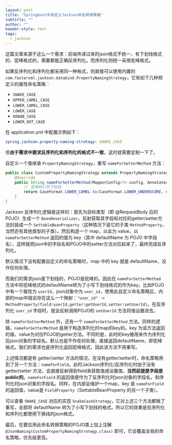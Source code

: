```yaml
---
layout: post
title: "Springboot中自定义Jackson命名转换策略"
subtitle: ""
author: ""
header-style: text
tags:
  - jackson
---
```


这篇文章来源于这么一个需求：前端传递过来的json格式不统一，有下划线格式的、驼峰格式的，需要都能正确反序列化。而序列化则统一采用驼峰格式。

如果反序列化和序列化都采用同一种格式，则直接可以使用内置的 `com.fasterxml.jackson.databind.PropertyNamingStrategy`，它有如下几种预定义的属性命名策略：

- `SNAKE_CASE`
- `UPPER_CAMEL_CASE`
- `LOWER_CAMEL_CASE`
- `LOWER_CASE`
- `KEBAB_CASE`
- `LOWER_DOT_CASE`

在 application.yml 中配置示例如下：

```yaml
spring.jackson.property-naming-strategy: SNAKE_CASE
```



但**由于需求中要求反序列化和序列化的格式不一致**，这时就需要定制一下了。

自定义一个类继承 `PropertyNamingStrategy`，重写 `nameForSetterMethod` 方法：

```java
public class CustomPropertyNamingStrategy extends PropertyNamingStrategy {
    @Override
    public String nameForSetterMethod(MapperConfig<?> config, AnnotatedMethod method, String defaultName) {
        // 驼峰转小写下划线
        return CaseFormat.LOWER_CAMEL.to(CaseFormat.LOWER_UNDERSCORE, defaultName);
    }
}
```

Jackson 反序列化逻辑是这样的：首先为目标类型（即 @RequestBody 后的POJO）生成一个 `BeanDeserializer`，反射获取其字段和对应的getter/setter方法封装成一个 `SettableBeanProperty`（这种情况下是它的子类 `MethodProperty`，当然还有其他类型的子类）。然后构造一个 map，以此为 value，以 `nameForSetterMethod` 返回的值为 key（其中 defaultName 为 POJO 中字段名），这样就把json中的字段名和POJO中的setter方法对应起来了，最终完成反序列化。

默认情况下没有配置自定义的命名策略时，map 中的 key 就是 defaultName，没作任何处理。

而我们的需求json是下划线的，POJO是驼峰的。因此在 `nameForSetterMethod ` 方法中将驼峰格式的defaultName转为了小写下划线格式的作为key。比如POJO中有一个属性为 `userId`，json对象中为 `user_id`，使用此自定义命名策略后，内部的map中就会存在这么一个映射：`"user_id" ->  MethodProperty(field:userId,getter:getUserId,setter:setUserId)`。在反序列化 `user_id` 字段时，就会反射调用POJO的 `setUserId` 方法将值设置进去。

除 `nameForSetterMethod` 外，还有一个 `nameForGetterMethod` 方法。同样的逻辑，`nameForGetterMethod` 是用于构造序列化时map的key的。key 为该方法返回的值，value为对应POJO的getter方法。不同的是，此时的key被用来作为序列化后json对象的字段名。默认也是不作任何处理，直接返回defaultName，即驼峰格式。我们的需求也是序列化返回驼峰格式，因此该方法不用重写。

上述情况都是有 getter/setter 方法的情况，在没有getter/setter时，命名策略用到了另一个方法：`nameForField`。此时Jackson序列化/反序列化时由于没有getter/setter 方法，会直接反射得到field来获取值或设置值，**当然前提是字段是public的**。`nameForField` 的返回值便作为了反序列化时json对象的字段名，和序列化时json对象的字段名。同样，在内部会维护一个map，key 是 `nameForField` 的返回值，value是 `FieldProperty`（SettableBeanProperty  的另一个子类）。

可以查看 `SNAKE_CASE` 对应的实现 `SnakeCaseStrategy`，它对上述三个方法都做了重写，全部将 defaultName 转为了小写下划线的格式。所以它的效果是反序列化和序列化都使用下换线的json格式。

最后，在要应用此命名转换策略的POJO类上加上注解 `@JsonNaming(CustomPropertyNamingStrategy.class)` 即可，它会覆盖全局的命名策略，优先级更高。